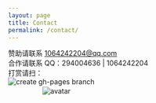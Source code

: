 ```yaml
---
layout: page
title: Contact
permalink: /contact/
---
```




赞助请联系 1064242204@qq.com
<br/>
合作请联系 QQ：294004636 | 1064242204
<br/>
打赏请扫：
<br/>
![create gh-pages branch](http://ogu9js0qs.bkt.clouddn.com/weixing.png)<br />
　　　　　![avatar](http://ogu9js0qs.bkt.clouddn.com/124x124.png)